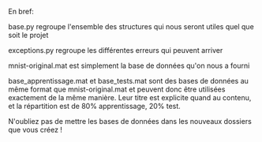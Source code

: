 En bref:

base.py regroupe l'ensemble des structures qui nous seront utiles quel que soit le projet

exceptions.py regroupe les différentes erreurs qui peuvent arriver

mnist-original.mat est simplement la base de données qu'on nous a fourni

base_apprentissage.mat et base_tests.mat sont des bases de données au même format que mnist-original.mat et peuvent donc être utilisées exactement de la même manière. 
Leur titre est explicite quand au contenu, et la répartition est de 80% apprentissage, 20% test.

N'oubliez pas de mettre les bases de données dans les nouveaux dossiers que vous créez !